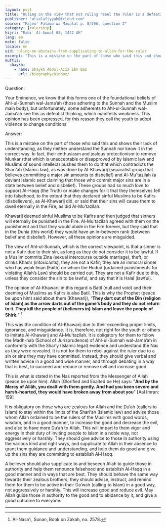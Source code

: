 ```yaml
---
layout: post
title: "Ruling on the view that not ruling rebel the ruler is a defeatist thinking"
publisher: "alsalafiyyah@icloud.com"
source: "Majmu' Fatawa wa Maqalat p. 8/206, question 2"
category: [rulership]
hijri: "Rabi' Al-Awwal 03, 1442 AH"
lang: en
note: false
locale: en
uid: ruling-on-abstains-from-supplicating-to-allah-for-the-ruler
excerpt: "This is a mistake on the part of those who said this and shows their lack of understanding, as they neither understand the Sunnah nor know it in the correct way."
muftis:
  shaykh: 
    - name: Shaykh Abdul-Aziz ibn Baz
      url: /biography/binbaz/
---
```


Question: 

Your Eminence, we know that this forms one of the foundational beliefs of Ahl-ul-Sunnah wal-Jama‘ah (those adhering to the Sunnah and the Muslim main body), but unfortunately, some adherents to Ahl-ul-Sunnah wal-Jama‘ah see this as defeatist thinking, which manifests weakness. This opinion has been expressed, for this reason they call the youth to adopt violence to change conditions. 

Answer:

This is a mistake on the part of those who said this and shows their lack of understanding, as they neither understand the Sunnah nor know it in the correct way. In fact, their enthusiasm and jealous protectionism to remove Munkar (that which is unacceptable or disapproved of by Islamic law and Muslims of sound intellect) pushes them to do that which contradicts the Shari‘ah (Islamic law), as was done by Al-Khawarij (separatist group that believes committing a major sin amounts to disbelief) and Al-Mu'tazilah (a deviant Islamic sect claiming that those who commit major sins are in a state between belief and disbelief). These groups had so much love to support Al-Haqq (the Truth) or make changes for it that they themselves fell into falsehood, to the extent that they declared sinful Muslims to be Kafirs (disbelievers), as Al-Khawarij did, or said that their sins will cause them to dwell eternally in the Fire, as did Al-Mu'tazilah.

Khawarij deemed sinful Muslims to be Kafirs and then judged that sinners will eternally be punished in the Fire. Al-Mu'tazilah agreed with them on the punishment and that they would abide in the Fire forever, but they said that in the Dunia (this world) they would have an in-between rank (between belief and disbelief). However, all these opinions are misguided.

The view of Ahl-ul-Sunnah, which is the correct viewpoint, is that a sinner is not a Kafir due to their sin, as long as they do not consider it to be lawful. If a Muslim commits Zina (sexual intercourse outside marriage), theft, or drinks Khamr (intoxicants), they are not a Kafir; they are an immoral sinner who has weak Iman (Faith) on whom the Hudud (ordained punishments for violating Allah’s Law) should be carried out. They are not a Kafir due to this, unless they consider the sin to be lawful, and say that it is Halal (lawful). 

The opinion of Al-Khawarij in this regard is Batil (null and void) and their deeming of Muslims as Kafirs is also Batil. This is why the Prophet (peace be upon him) said about them (Khawarij), “**They dart out of the Din (religion of Islam) as the arrow darts out of the game’s body and they do not return to it. They kill the people of (believers in) Islam and leave the people of Shirk.**” [^1] 

This was the condition of Al-Khawarij due to their exceeding proper limits, ignorance, and misguidance. It is, therefore, not right for the youth or others to imitate Al-Khawarij and Al-Mu'tazilah. It is obligatory for them to follow the Madh-hab (School of Jurisprudence) of Ahl-ul-Sunnah wal-Jama‘ah in conformity with the Shar‘y (Islamic legal) evidence and understand the Nas as they were revealed. It is not for them to rebel against the ruler due to a sin or sins they may have committed. Instead, they should give verbal and written advice in a good and wise manner, and through debating in a way that is best, to succeed and reduce or remove evil and increase good.

This is what is stated in the Nas reported from the Messenger of Allah (peace be upon him). Allah (Glorified and Exalted be He) says: "**And by the Mercy of Allâh, you dealt with them gently. And had you been severe and harsh-hearted, they would have broken away from about you**" [Aal Imran: 159]

It is obligatory on those who are zealous for Allah and the Du‘ah (callers to Islam) to stay within the limits of the Shari‘ah (Islamic law) and advise those whom Allah ordained to be the rulers of the Muslims with good words, wisdom, and in a good manner, to increase the good and decrease the evil, and also to have more Du‘ah to Allah. This will impart to them vigor and energy in their duty of inviting people to Islam in a noble way, not aggressively or harshly. They should give advice to those in authority using the various kind and right ways, and supplicate to Allah in their absence to grant them guidance and understanding, and help them do good and give up the sins they are committing to establish Al-Haqq.

A believer should also supplicate to and beseech Allah to guide those in authority and help them renounce falsehood and establish Al-Haqq in a good manner and in ways that are best. They should behave the same way towards their zealous brothers; they should advise, instruct, and remind them for them to be active in their Da‘wah (calling to Islam) in a good way, not aggressively or harshly. This will increase good and reduce evil. May Allah guide those in authority to the good and to abidance by it, and give a good outcome to everyone.

---

[^1]: Al-Nasa'i, Sunan, Book on Zakah, no. 2578.
